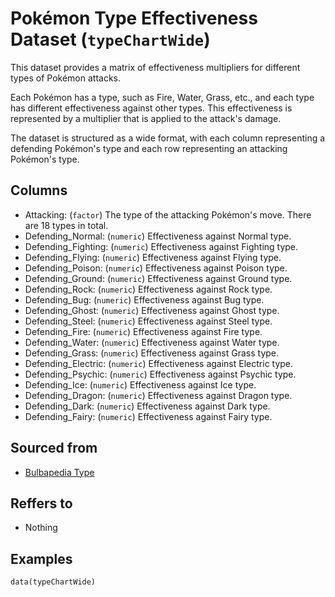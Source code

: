 # Pokémon Type Effectiveness Dataset (`typeChartWide`)

This dataset provides a matrix of effectiveness multipliers for different types of Pokémon attacks.


Each Pokémon has a type, such as Fire, Water, Grass, etc., and each type has different effectiveness against other types.
This effectiveness is represented by a multiplier that is applied to the attack's damage.

The dataset is structured as a wide format, with each column representing a defending Pokémon's type and
each row representing an attacking Pokémon's type.


## Columns
  - Attacking: (`factor`) The type of the attacking Pokémon's move. There are 18 types in total.
  - Defending_Normal: (`numeric`) Effectiveness against Normal type.
  - Defending_Fighting: (`numeric`) Effectiveness against Fighting type.
  - Defending_Flying: (`numeric`) Effectiveness against Flying type.
  - Defending_Poison: (`numeric`) Effectiveness against Poison type.
  - Defending_Ground: (`numeric`) Effectiveness against Ground type.
  - Defending_Rock: (`numeric`) Effectiveness against Rock type.
  - Defending_Bug: (`numeric`) Effectiveness against Bug type.
  - Defending_Ghost: (`numeric`) Effectiveness against Ghost type.
  - Defending_Steel: (`numeric`) Effectiveness against Steel type.
  - Defending_Fire: (`numeric`) Effectiveness against Fire type.
  - Defending_Water: (`numeric`) Effectiveness against Water type.
  - Defending_Grass: (`numeric`) Effectiveness against Grass type.
  - Defending_Electric: (`numeric`) Effectiveness against Electric type.
  - Defending_Psychic: (`numeric`) Effectiveness against Psychic type.
  - Defending_Ice: (`numeric`) Effectiveness against Ice type.
  - Defending_Dragon: (`numeric`) Effectiveness against Dragon type.
  - Defending_Dark: (`numeric`) Effectiveness against Dark type.
  - Defending_Fairy: (`numeric`) Effectiveness against Fairy type.

## Sourced from
  - [Bulbapedia Type](https://bulbapedia.bulbagarden.net/wiki/Type)

## Reffers to
  - Nothing

## Examples
```
data(typeChartWide)
```
